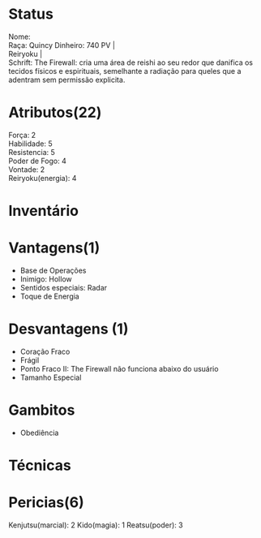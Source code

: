 # Status
Nome:   
Raça: Quincy
Dinheiro: 740
PV |  
Reiryoku |   
Schrift: The Firewall: cria uma área de reishi ao seu redor que danifica os tecidos físicos e espirituais, semelhante a radiação para queles que a adentram sem permissão explicita.

# Atributos(22)
Força: 2  
Habilidade: 5  
Resistencia: 5   
Poder de Fogo: 4   
Vontade: 2  
Reiryoku(energia): 4  

# Inventário

# Vantagens(1)
- Base de Operações
- Inimigo: Hollow
- Sentidos especiais: Radar
- Toque de Energia

# Desvantagens (1)
- Coração Fraco
- Frágil
- Ponto Fraco II: The Firewall não funciona abaixo do usuário
- Tamanho Especial

# Gambitos
- Obediência

# Técnicas

# Pericias(6)
Kenjutsu(marcial): 2
Kido(magia): 1
Reatsu(poder): 3

